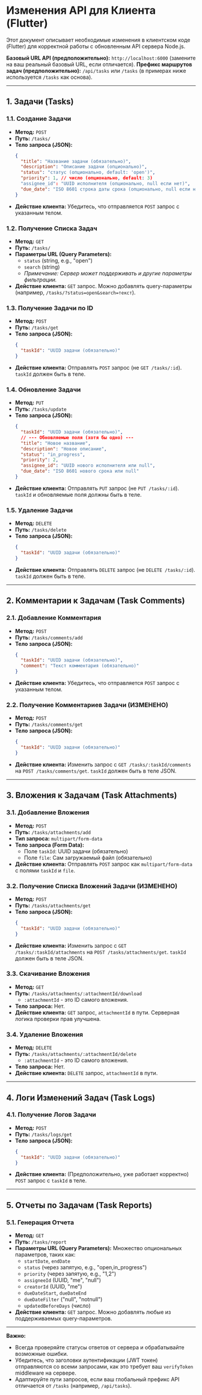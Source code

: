 # Изменения API для Клиента (Flutter)

Этот документ описывает необходимые изменения в клиентском коде (Flutter) для корректной работы с обновленным API сервера Node.js.

**Базовый URL API (предположительно):** `http://localhost:6000` (замените на ваш реальный базовый URL, если отличается).
**Префикс маршрутов задач (предположительно):** `/api/tasks` или `/tasks` (в примерах ниже используется `/tasks` как основа).

---

## 1. Задачи (Tasks)

### 1.1. Создание Задачи
- **Метод:** `POST`
- **Путь:** `/tasks/`
- **Тело запроса (JSON):**
  ```json
  {
    "title": "Название задачи (обязательно)",
    "description": "Описание задачи (опционально)",
    "status": "статус (опционально, default: 'open')",
    "priority": 1, // число (опционально, default: 3)
    "assignee_id": "UUID исполнителя (опционально, null если нет)",
    "due_date": "ISO 8601 строка даты срока (опционально, null если нет)"
  }
  ```
- **Действие клиента:** Убедитесь, что отправляется `POST` запрос с указанным телом.

### 1.2. Получение Списка Задач
- **Метод:** `GET`
- **Путь:** `/tasks/`
- **Параметры URL (Query Parameters):**
  - `status` (string, e.g., "open")
  - `search` (string)
  - *Примечание: Сервер может поддерживать и другие параметры фильтрации.*
- **Действие клиента:** `GET` запрос. Можно добавлять query-параметры (например, `/tasks/?status=open&search=текст`).

### 1.3. Получение Задачи по ID
- **Метод:** `POST`
- **Путь:** `/tasks/get`
- **Тело запроса (JSON):**
  ```json
  {
    "taskId": "UUID задачи (обязательно)"
  }
  ```
- **Действие клиента:** Отправлять `POST` запрос (не `GET /tasks/:id`). `taskId` должен быть в теле.

### 1.4. Обновление Задачи
- **Метод:** `PUT`
- **Путь:** `/tasks/update`
- **Тело запроса (JSON):**
  ```json
  {
    "taskId": "UUID задачи (обязательно)",
    // --- Обновляемые поля (хотя бы одно) ---
    "title": "Новое название",
    "description": "Новое описание",
    "status": "in_progress",
    "priority": 2,
    "assignee_id": "UUID нового исполнителя или null",
    "due_date": "ISO 8601 нового срока или null"
  }
  ```
- **Действие клиента:** Отправлять `PUT` запрос (не `PUT /tasks/:id`). `taskId` и обновляемые поля должны быть в теле.

### 1.5. Удаление Задачи
- **Метод:** `DELETE`
- **Путь:** `/tasks/delete`
- **Тело запроса (JSON):**
  ```json
  {
    "taskId": "UUID задачи (обязательно)"
  }
  ```
- **Действие клиента:** Отправлять `DELETE` запрос (не `DELETE /tasks/:id`). `taskId` должен быть в теле.

---

## 2. Комментарии к Задачам (Task Comments)

### 2.1. Добавление Комментария
- **Метод:** `POST`
- **Путь:** `/tasks/comments/add`
- **Тело запроса (JSON):**
  ```json
  {
    "taskId": "UUID задачи (обязательно)",
    "comment": "Текст комментария (обязательно)"
  }
  ```
- **Действие клиента:** Убедитесь, что отправляется `POST` запрос с указанным телом.

### 2.2. Получение Комментариев Задачи **(ИЗМЕНЕНО)**
- **Метод:** `POST`
- **Путь:** `/tasks/comments/get`
- **Тело запроса (JSON):**
  ```json
  {
    "taskId": "UUID задачи (обязательно)"
  }
  ```
- **Действие клиента:** Изменить запрос с `GET /tasks/:taskId/comments` на `POST /tasks/comments/get`. `taskId` должен быть в теле JSON.

---

## 3. Вложения к Задачам (Task Attachments)

### 3.1. Добавление Вложения
- **Метод:** `POST`
- **Путь:** `/tasks/attachments/add`
- **Тип запроса:** `multipart/form-data`
- **Тело запроса (Form Data):**
  - Поле `taskId`: UUID задачи (обязательно)
  - Поле `file`: Сам загружаемый файл (обязательно)
- **Действие клиента:** Отправлять `POST` запрос как `multipart/form-data` с полями `taskId` и `file`.

### 3.2. Получение Списка Вложений Задачи **(ИЗМЕНЕНО)**
- **Метод:** `POST`
- **Путь:** `/tasks/attachments/get`
- **Тело запроса (JSON):**
  ```json
  {
    "taskId": "UUID задачи (обязательно)"
  }
  ```
- **Действие клиента:** Изменить запрос с `GET /tasks/:taskId/attachments` на `POST /tasks/attachments/get`. `taskId` должен быть в теле JSON.

### 3.3. Скачивание Вложения
- **Метод:** `GET`
- **Путь:** `/tasks/attachments/:attachmentId/download`
  - `:attachmentId` - это ID самого вложения.
- **Тело запроса:** Нет.
- **Действие клиента:** `GET` запрос, `attachmentId` в пути. Серверная логика проверки прав улучшена.

### 3.4. Удаление Вложения
- **Метод:** `DELETE`
- **Путь:** `/tasks/attachments/:attachmentId/delete`
  - `:attachmentId` - это ID самого вложения.
- **Тело запроса:** Нет.
- **Действие клиента:** `DELETE` запрос, `attachmentId` в пути.

---

## 4. Логи Изменений Задач (Task Logs)

### 4.1. Получение Логов Задачи
- **Метод:** `POST`
- **Путь:** `/tasks/logs/get`
- **Тело запроса (JSON):**
  ```json
  {
    "taskId": "UUID задачи (обязательно)"
  }
  ```
- **Действие клиента:** (Предположительно, уже работает корректно) `POST` запрос с `taskId` в теле.

---

## 5. Отчеты по Задачам (Task Reports)

### 5.1. Генерация Отчета
- **Метод:** `GET`
- **Путь:** `/tasks/report`
- **Параметры URL (Query Parameters):** Множество опциональных параметров, таких как:
  - `startDate`, `endDate`
  - `status` (через запятую, e.g., "open,in_progress")
  - `priority` (через запятую, e.g., "1,2")
  - `assigneeId` (UUID, "me", "null")
  - `creatorId` (UUID, "me")
  - `dueDateStart`, `dueDateEnd`
  - `dueDateFilter` ("null", "notnull")
  - `updatedBeforeDays` (число)
- **Действие клиента:** `GET` запрос. Можно добавлять любые из поддерживаемых query-параметров.

---

**Важно:**
- Всегда проверяйте статусы ответов от сервера и обрабатывайте возможные ошибки.
- Убедитесь, что заголовки аутентификации (JWT токен) отправляются со всеми запросами, как это требует ваш `verifyToken` middleware на сервере.
- Адаптируйте пути запросов, если ваш глобальный префикс API отличается от `/tasks` (например, `/api/tasks`). 